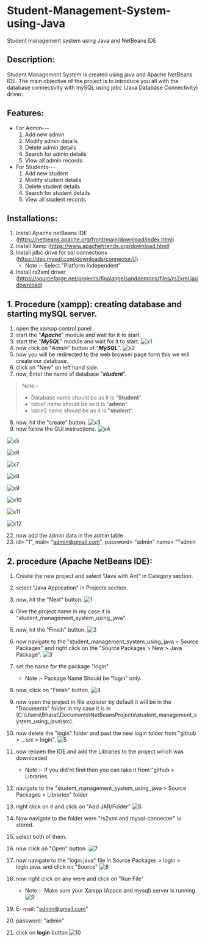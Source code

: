 # Student-Management-System-using-Java
Student management system using Java and NetBeans IDE

## Description:
Student Management System is created using java and Apache NetBeans IDE. The main objective of the project is to introduce you all with the database connectivity with mySQL using jdbc (Java Database Connectivity) driver.

## Features:
* For Admin---
  1. Add new admin
  2. Modify admin details
  3. Delete admin details
  4. Search for admin details
  5. View all admin records
* For Students---
  1. Add new student 
  2. Modify student details
  3. Delete student details
  4. Search for student details
  5. View all student records


## Installations:
1. Install Apache netBeans IDE (https://netbeans.apache.org/front/main/download/index.html)
2. Install Xamp (https://www.apachefriends.org/download.html)
3. Install jdbc drive for sql connections (https://dev.mysql.com/downloads/connector/j/)
   * Note :- Select "Platform Independent"
5. Install rs2xml driver (https://sourceforge.net/projects/finalangelsanddemons/files/rs2xml.jar/download)




## 1. Procedure (xampp): creating database and starting mySQL server.
1. open the xampp control panel.
2. start the "**_Apache_**" module and wait for it to start.
3. start the "**_MySQL_**" module and wait for it to start.
![x1](https://github.com/the-zoomeee/Student-Management-System-using-java/assets/154297263/5059c644-d6fd-44ed-b92c-2e41f1f85d39)
4. now click on "_Admin_" button of "**_MySQL_**".
![x2](https://github.com/the-zoomeee/Student-Management-System-using-java/assets/154297263/cd12d6bb-79c1-40a1-b096-c3441e57b6c1)
5. now you will be redirected to the web browser page form this we will create our database.
6. click on "New" on left hand side.
7. now, Enter the name of database "**_student_**".
> Note:-
>  * Database name should be as it is "**Student**".
>  * table1 name should be as it is "**admin**".
>  * table2 name should be as it is "**student**".
8. now, hit the "create" button.
![x3](https://github.com/the-zoomeee/Student-Management-System-using-java/assets/154297263/e3aa595e-4da8-4a27-8a8c-8cfc0b27df83)
9. now follow the GUI instructions.
![x4](https://github.com/the-zoomeee/Student-Management-System-using-java/assets/154297263/7339ecfe-7534-400b-92bb-c91b5a2df851)

![x5](https://github.com/the-zoomeee/Student-Management-System-using-java/assets/154297263/47ae1a48-f8e3-4d51-bc0d-a0656156cc7c)

![x6](https://github.com/the-zoomeee/Student-Management-System-using-java/assets/154297263/f166fda5-16b6-410c-b3e1-88eb76fb8df4)

![x7](https://github.com/the-zoomeee/Student-Management-System-using-java/assets/154297263/50a6c368-0f77-4be0-bbb6-b9836536ce23)

![x8](https://github.com/the-zoomeee/Student-Management-System-using-java/assets/154297263/2f740de1-3bf2-4388-9fed-6289a823a064)

![x9](https://github.com/the-zoomeee/Student-Management-System-using-java/assets/154297263/61b63d33-497d-42d7-9032-0bd0fd652a06)

![x10](https://github.com/the-zoomeee/Student-Management-System-using-java/assets/154297263/92b6a22f-6232-4608-916e-37148582770a)

![x11](https://github.com/the-zoomeee/Student-Management-System-using-java/assets/154297263/cdf80ec6-8249-470c-b3cc-cf2594a362b6)

![x12](https://github.com/the-zoomeee/Student-Management-System-using-java/assets/154297263/19d441c2-e0e2-4627-b472-d9f618f47b3d)

22. now add the admin data in the admin table
23. id= "1", mail= "admin@gmail.com", password= "admin" name= ""admin




## 2. procedure (Apache NetBeans IDE):
1. Create the new project and select "Java with Ant" in Category section.
2. select "Java Application" in Projects section.
3. now, hit the "Next" button.
![1](https://github.com/the-zoomeee/Student-Management-System-using-java/assets/154297263/f0e7b2f6-b7a3-4b89-8d76-b6667d035798)
4. Give the project name in my case it is "student_management_system_using_java".
5. now, hit the "Finish" button.
![2](https://github.com/the-zoomeee/Student-Management-System-using-java/assets/154297263/61aa668a-c417-4322-a33c-fd0dbf2f2e77)
6. now navigate to the  "student_management_system_using_java > Source Packages" and right click on the "Source Packages > New > Java Package".
![3](https://github.com/the-zoomeee/Student-Management-System-using-java/assets/154297263/5481cfe2-99f1-43f5-9f6d-5cf20c5cc480)
7. set the name for the package "login"
   * Note :- Package Name Should be "login" only.
8. now, click on "Finish" button.
![4](https://github.com/the-zoomeee/Student-Management-System-using-java/assets/154297263/a633ec29-a02b-46b0-a8ee-79e403fdc4d7)
9. now open the project in file explorer by default it will be in the "Documents" folder in my case it is in (C:\Users\Bharat\Documents\NetBeansProjects\student_management_system_using_java\src).
10. now delete the "login" folder and past the new login folder from "github > ...src > login".
![5](https://github.com/the-zoomeee/Student-Management-System-using-java/assets/154297263/79b10025-5bc6-42cb-935d-6fd298db9c3d)
11. now reopen the IDE and add the Libraries to the project which was downloaded
    * Note :- If you did'nt find then you can take it from "github > Libraries.
12. navigate to the "student_management_system_using_java > Source Packages > Libraries" folder
13. right click on it and click on "Add JAR/Folder"
![6](https://github.com/the-zoomeee/Student-Management-System-using-java/assets/154297263/63530394-fe95-48f0-a344-36c5fb565739)
14. Now navigate to the folder were "rs2xml and mysql-connecter" is stored.
15. select both of them.
16. now click on "Open" button.
![7](https://github.com/the-zoomeee/Student-Management-System-using-java/assets/154297263/0fe73d05-1ab1-4f4f-9857-11736a592ab2)
17. now navigate to the "login.java" file in Source Packages > login > login.java. and click on "Source"
![8](https://github.com/the-zoomeee/Student-Management-System-using-java/assets/154297263/2ff1ca3c-7f0a-47a9-8ba4-edeb3493a4b8)
18. now right click on any were and click on "Run File"
    * Note :- Make sure your Xampp (Apace and mysql) server is running.
![9](https://github.com/the-zoomeee/Student-Management-System-using-java/assets/154297263/4b640211-5b8a-406b-8324-61507a401b6a)

19. E- mail: "admin@gmail.com"
20. password: "admin"
21.  click on **login** button 
![10](https://github.com/the-zoomeee/Student-Management-System-using-java/assets/154297263/989c5361-50e2-4356-a1a7-809ce43aa22d)
